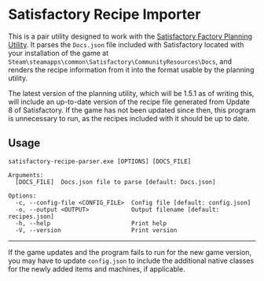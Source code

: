 # Satisfactory Recipe Importer

This is a pair utility designed to work with the [Satisfactory Factory Planning Utility](https://github.com/Maurdekye/satisfactory_factory_planner). It parses the `Docs.json` file included with Satisfactory located with your installation of the game at `Steam\steamapps\common\Satisfactory\CommunityResources\Docs`, and renders the recipe information from it into the format usable by the planning utility.

The latest version of the planning utility, which will be 1.5.1 as of writing this, will include an up-to-date version of the recipe file generated from Update 8 of Satisfactory. If the game has not been updated since then, this program is unnecessary to run, as the recipes included with it should be up to date.

## Usage


```
satisfactory-recipe-parser.exe [OPTIONS] [DOCS_FILE]

Arguments:
  [DOCS_FILE]  Docs.json file to parse [default: Docs.json]

Options:
  -c, --config-file <CONFIG_FILE>  Config file [default: config.json]
  -o, --output <OUTPUT>            Output filename [default: recipes.json]
  -h, --help                       Print help
  -V, --version                    Print version
```

---

If the game updates and the program fails to run for the new game version, you may have to update `config.json` to include the additional native classes for the newly added items and machines, if applicable.  